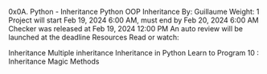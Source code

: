 0x0A. Python - Inheritance
Python
OOP
Inheritance
 By: Guillaume
 Weight: 1
 Project will start Feb 19, 2024 6:00 AM, must end by Feb 20, 2024 6:00 AM
 Checker was released at Feb 19, 2024 12:00 PM
 An auto review will be launched at the deadline
Resources
Read or watch:

Inheritance
Multiple inheritance
Inheritance in Python
Learn to Program 10 : Inheritance Magic Methods
